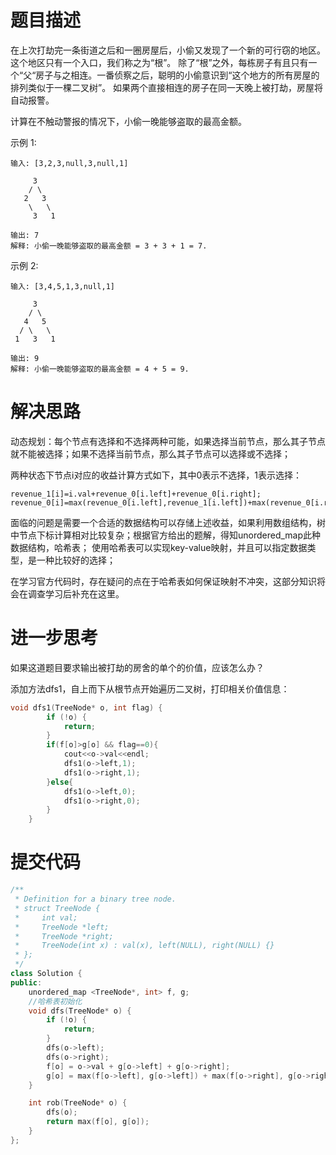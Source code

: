 # 题目描述
在上次打劫完一条街道之后和一圈房屋后，小偷又发现了一个新的可行窃的地区。这个地区只有一个入口，我们称之为“根”。 除了“根”之外，每栋房子有且只有一个“父“房子与之相连。一番侦察之后，聪明的小偷意识到“这个地方的所有房屋的排列类似于一棵二叉树”。 如果两个直接相连的房子在同一天晚上被打劫，房屋将自动报警。

计算在不触动警报的情况下，小偷一晚能够盗取的最高金额。

示例 1:
```
输入: [3,2,3,null,3,null,1]

     3
    / \
   2   3
    \   \ 
     3   1

输出: 7 
解释: 小偷一晚能够盗取的最高金额 = 3 + 3 + 1 = 7.
```
示例 2:
```
输入: [3,4,5,1,3,null,1]

     3
    / \
   4   5
  / \   \ 
 1   3   1

输出: 9
解释: 小偷一晚能够盗取的最高金额 = 4 + 5 = 9.
```

# 解决思路
动态规划：每个节点有选择和不选择两种可能，如果选择当前节点，那么其子节点就不能被选择；如果不选择当前节点，那么其子节点可以选择或不选择；

两种状态下节点i对应的收益计算方式如下，其中0表示不选择，1表示选择：
```
revenue_1[i]=i.val+revenue_0[i.left]+revenue_0[i.right];
revenue_0[i]=max(revenue_0[i.left],revenue_1[i.left])+max(revenue_0[i.right],revenue_1[i.right]);
```
面临的问题是需要一个合适的数据结构可以存储上述收益，如果利用数组结构，树中节点下标计算相对比较复杂；根据官方给出的题解，得知unordered_map此种数据结构，哈希表；
使用哈希表可以实现key-value映射，并且可以指定数据类型，是一种比较好的选择；

在学习官方代码时，存在疑问的点在于哈希表如何保证映射不冲突，这部分知识将会在调查学习后补充在这里。

# 进一步思考
如果这道题目要求输出被打劫的房舍的单个的价值，应该怎么办？

添加方法dfs1，自上而下从根节点开始遍历二叉树，打印相关价值信息：

```cpp
void dfs1(TreeNode* o, int flag) {
        if (!o) {
            return;
        }
        if(f[o]>g[o] && flag==0){
            cout<<o->val<<endl;
            dfs1(o->left,1);
            dfs1(o->right,1);
        }else{
            dfs1(o->left,0);
            dfs1(o->right,0);
        }
    }
```

# 提交代码
```cpp
/**
 * Definition for a binary tree node.
 * struct TreeNode {
 *     int val;
 *     TreeNode *left;
 *     TreeNode *right;
 *     TreeNode(int x) : val(x), left(NULL), right(NULL) {}
 * };
 */
class Solution {
public:
    unordered_map <TreeNode*, int> f, g;
    //哈希表初始化
    void dfs(TreeNode* o) {
        if (!o) {
            return;
        }
        dfs(o->left);
        dfs(o->right);
        f[o] = o->val + g[o->left] + g[o->right];
        g[o] = max(f[o->left], g[o->left]) + max(f[o->right], g[o->right]);
    }

    int rob(TreeNode* o) {
        dfs(o);
        return max(f[o], g[o]);
    }
};
```
